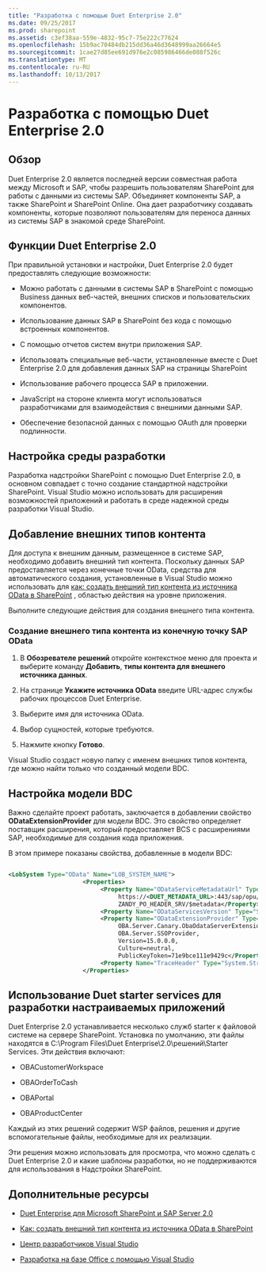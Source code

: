 ```yaml
---
title: "Разработка с помощью Duet Enterprise 2.0"
ms.date: 09/25/2017
ms.prod: sharepoint
ms.assetid: c3ef38aa-559e-4832-95c7-75e222c77624
ms.openlocfilehash: 15b9ac70484db215dd36a46d3648999aa26664e5
ms.sourcegitcommit: 1cae27d85ee691d976e2c085986466de088f526c
ms.translationtype: MT
ms.contentlocale: ru-RU
ms.lasthandoff: 10/13/2017
---
```

# <a name="developing-with-duet-enterprise-20"></a>Разработка с помощью Duet Enterprise 2.0

## <a name="overview"></a>Обзор
<a name="Overview"> </a>

Duet Enterprise 2.0 является последней версии совместная работа между Microsoft и SAP, чтобы разрешить пользователям SharePoint для работы с данными из системы SAP. Объединяет компоненты SAP, а также SharePoint и SharePoint Online. Она дает разработчику создавать компоненты, которые позволяют пользователям для переноса данных из системы SAP в знакомой среде SharePoint.
  
    
    

## <a name="features-of-duet-enterprise-20"></a>Функции Duet Enterprise 2.0
<a name="Overview"> </a>

При правильной установки и настройки, Duet Enterprise 2.0 будет предоставлять следующие возможности:
  
    
    

- Можно работать с данными в системы SAP в SharePoint с помощью Business данных веб-частей, внешних списков и пользовательских компонентов.
    
  
- Использование данных SAP в SharePoint без кода с помощью встроенных компонентов.
    
  
- С помощью отчетов систем внутри приложения SAP.
    
  
- Использовать специальные веб-части, установленные вместе с Duet Enterprise 2.0 для добавления данных SAP на страницы SharePoint
    
  
- Использование рабочего процесса SAP в приложении.
    
  
- JavaScript на стороне клиента могут использоваться разработчиками для взаимодействия с внешними данными SAP.
    
  
- Обеспечение безопасной данных с помощью OAuth для проверки подлинности.
    
  

## <a name="setting-up-the-development-environment"></a>Настройка среды разработки
<a name="SettingUp"> </a>

Разработка надстройки SharePoint с помощью Duet Enterprise 2.0, в основном совпадает с точно создание стандартной надстройки SharePoint. Visual Studio можно использовать для расширения возможностей приложений и работать в среде надежной среды разработки Visual Studio.
  
    
    

## <a name="adding-external-content-types"></a>Добавление внешних типов контента
<a name="AddingECT"> </a>

Для доступа к внешним данным, размещенное в системе SAP, необходимо добавить внешний тип контента. Поскольку данных SAP предоставляется через конечные точки OData, средства для автоматического создания, установленные в Visual Studio можно использовать для [как: создать внешний тип контента из источника OData в SharePoint](how-to-create-an-external-content-type-from-an-odata-source-in-sharepoint.md) , областью действия на уровне приложения.
  
    
    
Выполните следующие действия для создания внешнего типа контента.
  
    
    

### <a name="creating-an-external-content-type-from-an-sap-odata-endpoint"></a>Создание внешнего типа контента из конечную точку SAP OData


1. В **Обозревателе решений** откройте контекстное меню для проекта и выберите команду **Добавить**, **типы контента для внешнего источника данных**.
    
  
2. На странице **Укажите источника OData** введите URL-адрес службы рабочих процессов Duet Enterprise.
    
  
3. Выберите имя для источника OData.
    
  
4. Выбор сущностей, которые требуются.
    
  
5. Нажмите кнопку **Готово**.
    
  
Visual Studio создаст новую папку с именем внешних типов контента, где можно найти только что созданный модели BDC.
  
    
    

## <a name="configuring-the-bdc-model"></a>Настройка модели BDC
<a name="ConfiguringProject"> </a>

Важно сделайте проект работать, заключается в добавлении свойство **ODataExtensionProvider** для модели BDC. Это свойство определяет поставщик расширения, который предоставляет BCS с расширениями SAP, необходимые для создания кода приложения.
  
    
    
В этом примере показаны свойства, добавленные в модели BDC:
  
    
    



```XML

<LobSystem Type="OData" Name="LOB_SYSTEM_NAME">
                     <Properties>
                          <Property Name="ODataServiceMetadataUrl" Type="System.String">
                               https://<DUET_METADATA_URL>:443/sap/opu/odata/sap/ 
                               ZANDY_PO_HEADER_SRV/$metadata</Property>
                          <Property Name="ODataServicesVersion" Type="System.String">2.0</Property>
                          <Property Name="ODataExtensionProvider" Type="System.String"> 
                               OBA.Server.Canary.ObaOdataServerExtensionProvider, 
                               OBA.Server.SSOProvider, 
                               Version=15.0.0.0, 
                               Culture=neutral, 
                               PublicKeyToken=71e9bce111e9429c</Property>
                          <Property Name="TraceHeader" Type="System.String">SAP-PASSPORT</Property>
                     </Properties>

```


## <a name="using-duet-starter-services-to-develop-custom-apps"></a>Использование Duet starter services для разработки настраиваемых приложений
<a name="UsingDuetStarterServices"> </a>

Duet Enterprise 2.0 устанавливается несколько служб starter к файловой системе на сервере SharePoint. Установка по умолчанию, эти файлы находятся в C:\\Program Files\\Duet Enterprise\\2.0\\решений\\Starter Services. Эти действия включают: 
  
    
    

- OBACustomerWorkspace
    
  
- OBAOrderToCash
    
  
- OBAPortal
    
  
- OBAProductCenter
    
  
Каждый из этих решений содержит WSP файлов, решения и другие вспомогательные файлы, необходимые для их реализации.
  
    
    
Эти решения можно использовать для просмотра, что можно сделать с Duet Enterprise 2.0 и какие шаблоны разработки, но не поддерживаются для использования в Надстройки SharePoint.
  
    
    

## <a name="additional-resources"></a>Дополнительные ресурсы
<a name="ConNavExample_resources"> </a>


-  [Duet Enterprise для Microsoft SharePoint и SAP Server 2.0](http://technet.microsoft.com/en-us/library/ff972436.aspx)
    
  
-  [Как: создать внешний тип контента из источника OData в SharePoint](how-to-create-an-external-content-type-from-an-odata-source-in-sharepoint.md)
    
  
-  [Центр разработчиков Visual Studio](http://msdn.microsoft.com/en-us/vstudio/default)
    
  
-  [Разработка на базе Office с помощью Visual Studio](http://msdn.microsoft.com/en-us/office/hh133430)
    
  

